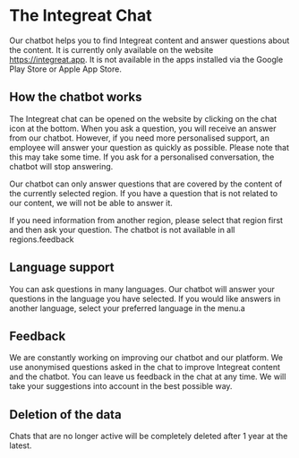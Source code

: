 # The Integreat Chat

Our chatbot helps you to find Integreat content and answer questions about the content. It is currently only available on the website https://integreat.app. It is not available in the apps installed via the Google Play Store or Apple App Store.

## How the chatbot works

The Integreat chat can be opened on the website by clicking on the chat icon at the bottom. When you ask a question, you will receive an answer from our chatbot. However, if you need more personalised support, an employee will answer your question as quickly as possible. Please note that this may take some time. If you ask for a personalised conversation, the chatbot will stop answering.

Our chatbot can only answer questions that are covered by the content of the currently selected region. If you have a question that is not related to our content, we will not be able to answer it.

If you need information from another region, please select that region first and then ask your question. The chatbot is not available in all regions.feedback

## Language support

You can ask questions in many languages. Our chatbot will answer your questions in the language you have selected. If you would like answers in another language, select your preferred language in the menu.a

## Feedback

We are constantly working on improving our chatbot and our platform. We use anonymised questions asked in the chat to improve Integreat content and the chatbot. You can leave us feedback in the chat at any time. We will take your suggestions into account in the best possible way.

## Deletion of the data

Chats that are no longer active will be completely deleted after 1 year at the latest.
